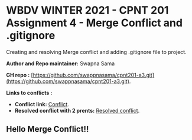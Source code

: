 # WBDV WINTER 2021 - CPNT 201 Assignment 4 - Merge Conflict and .gitignore

Creating and resolving Merge conflict and adding .gitignore file to project.

**Author and Repo maintainer:** Swapna Sama

**GH repo :** [https://github.com/swappnasama/cpnt201-a3.git](https://github.com/swappnasama/cpnt201-a3.git).

**Links to conflicts :** 
  
  - **Conflict link:** [Conflict](https://github.com/swappnasama/merge-conflict/commit/189dcba9cfa733353b283b39f98bad8928b4b58d).
  - **Resolved conflict with 2 prents:** [Resolved conflict](https://github.com/swappnasama/merge-conflict/commit/c42aa4403a9969034ac6276122b02fec483fb756).

## Hello Merge Conflict!!
